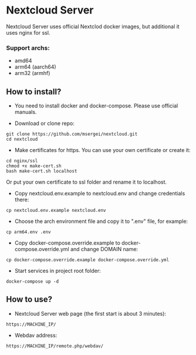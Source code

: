 # Nextcloud Server

Nextcloud Server uses official Nextclod docker images, but additional it uses nginx for ssl.

### Support archs:
- amd64
- arm64 (aarch64)
- arm32 (armhf)

## How to install?

- You need to install docker and docker-compose. Please use official manuals.

- Download or clone repo:
```
git clone https://github.com/msergei/nextcloud.git
cd nextcloud
```

- Make certificates for https. You can use your own certificate or create it:
```
cd nginx/ssl
chmod +x make-cert.sh
bash make-cert.sh localhost
```
Or put your own certificate to ssl folder and rename it to localhost.

- Copy nextcloud.env.example to nextcloud.env and change credentials there:
```
cp nextcloud.env.example nextcloud.env
```

- Choose the arch environment file and copy it to ".env" file, for example:
```
cp arm64.env .env
```

- Copy docker-compose.override.example to docker-compose.override.yml and change DOMAIN name:
```
cp docker-compose.override.example docker-compose.override.yml
```

- Start services in project root folder:
```
docker-compose up -d
```

## How to use?

- Nextcloud Server web page (the first start is about 3 minutes):
```
https://MACHINE_IP/
```

- Webdav address:
```
https://MACHINE_IP/remote.php/webdav/
```

